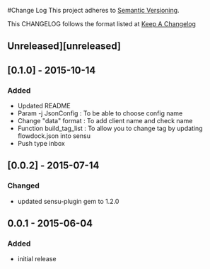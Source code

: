 #Change Log
This project adheres to [Semantic Versioning](http://semver.org/).

This CHANGELOG follows the format listed at [Keep A Changelog](http://keepachangelog.com/)

## Unreleased][unreleased]

## [0.1.0] - 2015-10-14
### Added
- Updated README
- Param -j JsonConfig : To be able to choose config name
- Change "data" format : To add client name and check name
- Function build_tag_list : To allow you to change tag by updating flowdock.json into sensu
- Push type inbox

## [0.0.2] - 2015-07-14
### Changed
- updated sensu-plugin gem to 1.2.0

## 0.0.1 - 2015-06-04

### Added
- initial release
